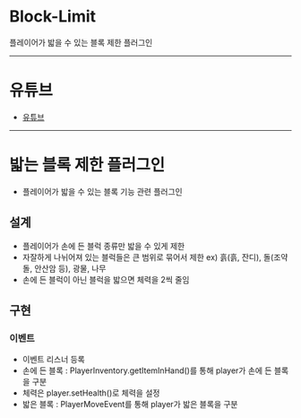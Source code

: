 # Block-Limit
플레이어가 밟을 수 있는 블록 제한 플러그인

---

# 유튜브
- [유튜브](https://youtu.be/TsL_37GR3-0)

---

# 밟는 블록 제한 플러그인
- 플레이어가 밟을 수 있는 블록 기능 관련 플러그인

## 설계
- 플레이어가 손에 든 블럭 종류만 밟을 수 있게 제한
- 자잘하게 나뉘어져 있는 블럭들은 큰 범위로 묶어서 제한   ex) 흙(흙, 잔디), 돌(조약돌, 안산암 등), 광물, 나무
- 손에 든 블럭이 아닌 블럭을 밟으면 체력을 2씩 줄임

## 구현
### 이벤트
- 이벤트 리스너 등록
- 손에 든 블록 : PlayerInventory.getItemInHand()를 통해 player가 손에 든 블록을 구분
- 체력은 player.setHealth()로 체력을 설정
- 밟은 블록 : PlayerMoveEvent를 통해 player가 밟은 블록을 구분
